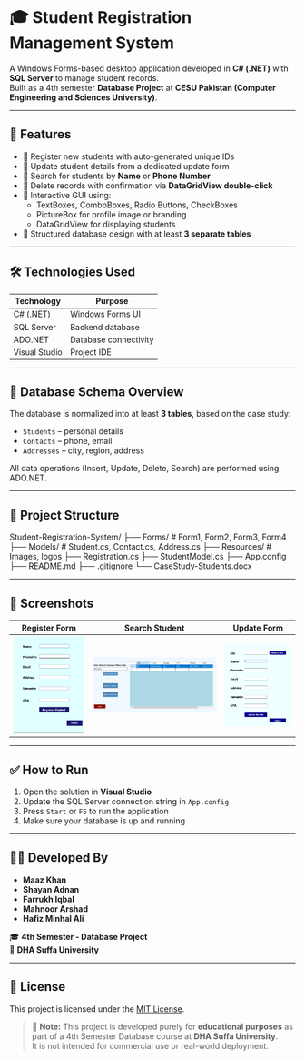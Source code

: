 # 🎓 Student Registration Management System

A Windows Forms-based desktop application developed in **C# (.NET)** with **SQL Server** to manage student records.  
Built as a 4th semester **Database Project** at **CESU Pakistan (Computer Engineering and Sciences University)**.

---

## 🚀 Features

- 🔹 Register new students with auto-generated unique IDs
- 🔹 Update student details from a dedicated update form
- 🔹 Search for students by **Name** or **Phone Number**
- 🔹 Delete records with confirmation via **DataGridView double-click**
- 🔹 Interactive GUI using:
  - TextBoxes, ComboBoxes, Radio Buttons, CheckBoxes
  - PictureBox for profile image or branding
  - DataGridView for displaying students
- 🔹 Structured database design with at least **3 separate tables**

---

## 🛠️ Technologies Used

| Technology    | Purpose               |
| ------------- | --------------------- |
| C# (.NET)     | Windows Forms UI      |
| SQL Server    | Backend database      |
| ADO.NET       | Database connectivity |
| Visual Studio | Project IDE           |

---

## 🧩 Database Schema Overview

The database is normalized into at least **3 tables**, based on the case study:

- `Students` – personal details
- `Contacts` – phone, email
- `Addresses` – city, region, address

All data operations (Insert, Update, Delete, Search) are performed using ADO.NET.

---

## 📂 Project Structure

Student-Registration-System/
├── Forms/ # Form1, Form2, Form3, Form4
├── Models/ # Student.cs, Contact.cs, Address.cs
├── Resources/ # Images, logos
├── Registration.cs
├── StudentModel.cs
├── App.config
├── README.md
├── .gitignore
└── CaseStudy-Students.docx

---

## 📸 Screenshots

| Register Form                         | Search Student                    | Update Form                       |
| ------------------------------------- | --------------------------------- | --------------------------------- |
| ![Register](screenshots/register.png) | ![Search](screenshots/search.png) | ![Update](screenshots/update.png) |



---

## ✅ How to Run

1. Open the solution in **Visual Studio**
2. Update the SQL Server connection string in `App.config`
3. Press `Start` or `F5` to run the application
4. Make sure your database is up and running

---

## 👨‍💻 Developed By

- **Maaz Khan**
- **Shayan Adnan**
- **Farrukh Iqbal**
- **Mahnoor Arshad**
- **Hafiz Minhal Ali**

🎓 **4th Semester - Database Project**  
🏫 **DHA Suffa University**

---

## 🧾 License

This project is licensed under the [MIT License](https://opensource.org/licenses/MIT).

> 📘 **Note:** This project is developed purely for **educational purposes** as part of a 4th Semester Database course at **DHA Suffa University**.  
> It is not intended for commercial use or real-world deployment.

